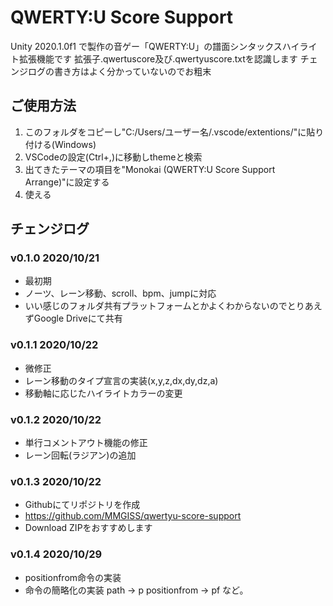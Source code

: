 # QWERTY:U Score Support

Unity 2020.1.0f1 で製作の音ゲー「QWERTY:U」の譜面シンタックスハイライト拡張機能です
拡張子.qwertuscore及び.qwertyuscore.txtを認識します
チェンジログの書き方はよく分かっていないのでお粗末

## ご使用方法

1. このフォルダをコピーし"C:/Users/ユーザー名/.vscode/extentions/"に貼り付ける(Windows)
2. VSCodeの設定(Ctrl+,)に移動しthemeと検索
3. 出てきたテーマの項目を"Monokai (QWERTY:U Score Support Arrange)"に設定する
4. 使える

## チェンジログ

### v0.1.0 2020/10/21

- 最初期
- ノーツ、レーン移動、scroll、bpm、jumpに対応
- いい感じのフォルダ共有プラットフォームとかよくわからないのでとりあえずGoogle Driveにて共有

### v0.1.1 2020/10/22

- 微修正
- レーン移動のタイプ宣言の実装(x,y,z,dx,dy,dz,a)
- 移動軸に応じたハイライトカラーの変更

### v0.1.2 2020/10/22

- 単行コメントアウト機能の修正
- レーン回転(ラジアン)の追加

### v0.1.3 2020/10/22

- Githubにてリポジトリを作成
- https://github.com/MMGISS/qwertyu-score-support
- Download ZIPをおすすめします

### v0.1.4 2020/10/29

- positionfrom命令の実装
- 命令の簡略化の実装
  path → p
  positionfrom → pf など。